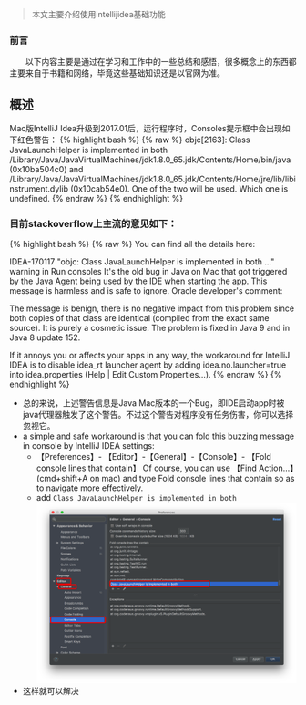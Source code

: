 > 本文主要介绍使用intellijidea基础功能

### 前言
&emsp;&emsp;以下内容主要是通过在学习和工作中的一些总结和感悟，很多概念上的东西都主要来自于书籍和网络，毕竟这些基础知识还是以官网为准。
## 概述
Mac版IntelliJ Idea升级到2017.01后，运行程序时，Consoles提示框中会出现如下红色警告：
{% highlight bash %}
{% raw %}
objc[2163]: Class JavaLaunchHelper is implemented in both /Library/Java/JavaVirtualMachines/jdk1.8.0_65.jdk/Contents/Home/bin/java (0x10ba504c0) and /Library/Java/JavaVirtualMachines/jdk1.8.0_65.jdk/Contents/Home/jre/lib/libinstrument.dylib (0x10cab54e0). One of the two will be used. Which one is undefined.
{% endraw %}
{% endhighlight %}
### 目前stackoverflow上主流的意见如下：
{% highlight bash %}
{% raw %}
You can find all the details here:

IDEA-170117 "objc: Class JavaLaunchHelper is implemented in both ..." warning in Run consoles
It's the old bug in Java on Mac that got triggered by the Java Agent being used by the IDE when starting the app. This message is harmless and is safe to ignore. Oracle developer's comment:

The message is benign, there is no negative impact from this problem since both copies of that class are identical (compiled from the exact same source). It is purely a cosmetic issue.
The problem is fixed in Java 9 and in Java 8 update 152.

If it annoys you or affects your apps in any way, the workaround for IntelliJ IDEA is to disable idea_rt launcher agent by adding idea.no.launcher=true into idea.properties (Help | Edit Custom Properties...).
{% endraw %}
{% endhighlight %}
* 总的来说，上述警告信息是Java Mac版本的一个Bug，即IDE启动app时被java代理器触发了这个警告。不过这个警告对程序没有任务伤害，你可以选择忽视它。
* a simple and safe workaround is that you can fold this buzzing message in console by IntelliJ IDEA settings:
    * 【Preferences】- 【Editor】-【General】-【Console】- 【Fold console lines that contain】
Of course, you can use 【Find Action...】(cmd+shift+A on mac) and type Fold console lines that contain so as to navigate more effectively.
    * add `Class JavaLaunchHelper is implemented in both`
![idea配置图](/images/linux/huge_page/Snip20171101_22.png)
* 这样就可以解决

